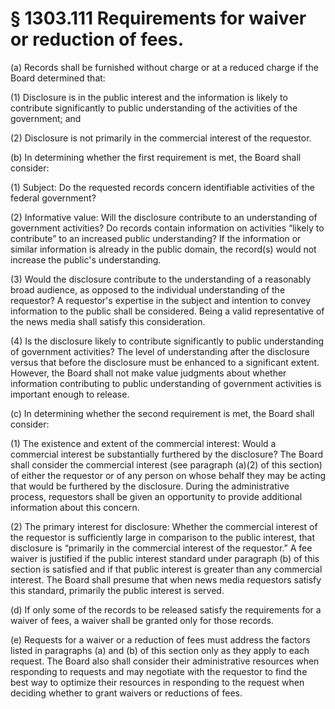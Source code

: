 # § 1303.111   Requirements for waiver or reduction of fees.

(a) Records shall be furnished without charge or at a reduced charge if the Board determined that:


(1) Disclosure is in the public interest and the information is likely to contribute significantly to public understanding of the activities of the government; and


(2) Disclosure is not primarily in the commercial interest of the requestor.


(b) In determining whether the first requirement is met, the Board shall consider:


(1) Subject: Do the requested records concern identifiable activities of the federal government?


(2) Informative value: Will the disclosure contribute to an understanding of government activities? Do records contain information on activities “likely to contribute” to an increased public understanding? If the information or similar information is already in the public domain, the record(s) would not increase the public's understanding.


(3) Would the disclosure contribute to the understanding of a reasonably broad audience, as opposed to the individual understanding of the requestor? A requestor's expertise in the subject and intention to convey information to the public shall be considered. Being a valid representative of the news media shall satisfy this consideration.


(4) Is the disclosure likely to contribute significantly to public understanding of government activities? The level of understanding after the disclosure versus that before the disclosure must be enhanced to a significant extent. However, the Board shall not make value judgments about whether information contributing to public understanding of government activities is important enough to release.


(c) In determining whether the second requirement is met, the Board shall consider:


(1) The existence and extent of the commercial interest: Would a commercial interest be substantially furthered by the disclosure? The Board shall consider the commercial interest (see paragraph (a)(2) of this section) of either the requestor or of any person on whose behalf they may be acting that would be furthered by the disclosure. During the administrative process, requestors shall be given an opportunity to provide additional information about this concern.


(2) The primary interest for disclosure: Whether the commercial interest of the requestor is sufficiently large in comparison to the public interest, that disclosure is “primarily in the commercial interest of the requestor.” A fee waiver is justified if the public interest standard under paragraph (b) of this section is satisfied and if that public interest is greater than any commercial interest. The Board shall presume that when news media requestors satisfy this standard, primarily the public interest is served.


(d) If only some of the records to be released satisfy the requirements for a waiver of fees, a waiver shall be granted only for those records.


(e) Requests for a waiver or a reduction of fees must address the factors listed in paragraphs (a) and (b) of this section only as they apply to each request. The Board also shall consider their administrative resources when responding to requests and may negotiate with the requestor to find the best way to optimize their resources in responding to the request when deciding whether to grant waivers or reductions of fees.




